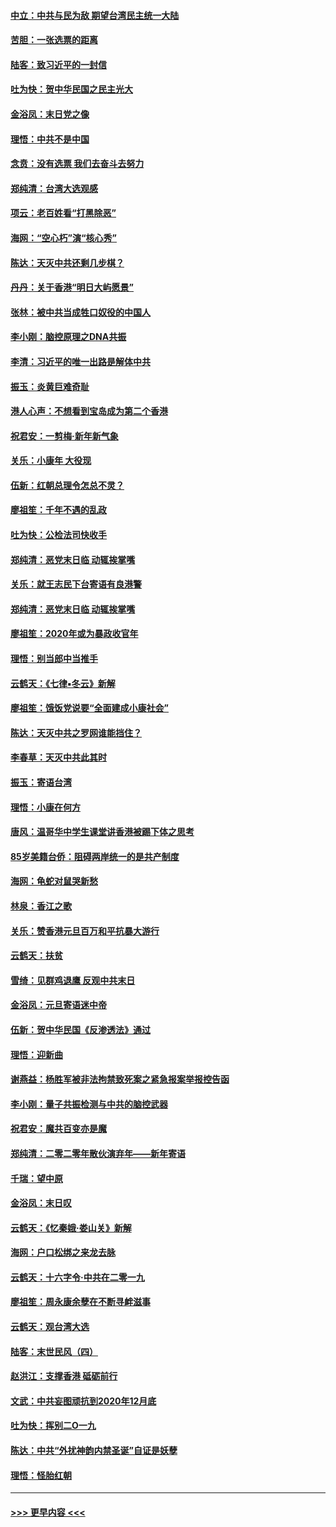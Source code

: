 #### [中立：中共与民为敌 期望台湾民主统一大陆](../pages/nsc993/n11790392.md?t=01132302) 
#### [苦胆：一张选票的距离](../pages/nsc993/n11788914.md?t=01132302) 
#### [陆客：致习近平的一封信](../pages/nsc993/n11788867.md?t=01132302) 
#### [吐为快：贺中华民国之民主光大](../pages/nsc993/n11788618.md?t=01132302) 
#### [金浴凤：末日党之像](../pages/nsc993/n11787475.md?t=01132302) 
#### [理悟：中共不是中国](../pages/nsc993/n11787463.md?t=01132302) 
#### [念贲：没有选票  我们去奋斗去努力](../pages/nsc993/n11787398.md?t=01132302) 
#### [郑纯清：台湾大选观感](../pages/nsc993/n11786210.md?t=01132302) 
#### [项云：老百姓看“打黑除恶”](../pages/nsc993/n11785398.md?t=01132302) 
#### [海网：“空心朽”演“核心秀”](../pages/nsc993/n11783874.md?t=01132302) 
#### [陈达：天灭中共还剩几步棋？](../pages/nsc993/n11783719.md?t=01132302) 
#### [丹丹：关于香港“明日大屿愿景”](../pages/nsc993/n11783273.md?t=01132302) 
#### [张林：被中共当成牲口奴役的中国人](../pages/nsc993/n11782397.md?t=01132302) 
#### [李小刚：脑控原理之DNA共振](../pages/nsc993/n11780962.md?t=01132302) 
#### [李清：习近平的唯一出路是解体中共](../pages/nsc993/n11780866.md?t=01132302) 
#### [振玉：炎黄巨难奇耻](../pages/nsc993/n11779632.md?t=01132302) 
#### [港人心声：不想看到宝岛成为第二个香港](../pages/nsc993/n11778817.md?t=01132302) 
#### [祝君安：一剪梅‧新年新气象](../pages/nsc993/n11776340.md?t=01132302) 
#### [关乐：小康年 大役现](../pages/nsc993/n11774213.md?t=01132302) 
#### [伍新：红朝总理令怎总不灵？](../pages/nsc993/n11770813.md?t=01132302) 
#### [廖祖笙：千年不遇的乱政](../pages/nsc993/n11770373.md?t=01132302) 
#### [吐为快：公检法司快收手](../pages/nsc993/n11770359.md?t=01132302) 
#### [郑纯清：恶党末日临 动辄挨掌嘴](../pages/nsc993/n11769912.md?t=01132302) 
#### [关乐：就王志民下台寄语有良港警](../pages/nsc993/n11769903.md?t=01132302) 
#### [郑纯清：恶党末日临 动辄挨掌嘴](../pages/nsc993/n11769356.md?t=01132302) 
#### [廖祖笙：2020年或为暴政收官年](../pages/nsc993/n11768216.md?t=01132302) 
#### [理悟：别当郎中当推手](../pages/nsc993/n11768243.md?t=01132302) 
#### [云鹤天：《七律▪冬云》新解](../pages/nsc993/n11768204.md?t=01132302) 
#### [廖祖笙：饿饭党说要“全面建成小康社会”](../pages/nsc993/n11767482.md?t=01132302) 
#### [陈达：天灭中共之罗网谁能挡住？](../pages/nsc993/n11767465.md?t=01132302) 
#### [李春草：天灭中共此其时](../pages/nsc993/n11767452.md?t=01132302) 
#### [振玉：寄语台湾](../pages/nsc993/n11767432.md?t=01132302) 
#### [理悟：小康在何方](../pages/nsc993/n11767394.md?t=01132302) 
#### [唐风：温哥华中学生课堂讲香港被踢下体之思考](../pages/nsc993/n11766848.md?t=01132302) 
#### [85岁美籍台侨：阻碍两岸统一的是共产制度](../pages/nsc993/n11765043.md?t=01132302) 
#### [海网：龟蛇对鼠哭新愁](../pages/nsc993/n11764895.md?t=01132302) 
#### [林泉：香江之歌](../pages/nsc993/n11764415.md?t=01132302) 
#### [关乐：赞香港元旦百万和平抗暴大游行](../pages/nsc993/n11764382.md?t=01132302) 
#### [云鹤天：扶贫](../pages/nsc993/n11764245.md?t=01132302) 
#### [雪绮：见群鸡退鹰  反观中共末日](../pages/nsc993/n11762112.md?t=01132302) 
#### [金浴凤：元旦寄语迷中帝](../pages/nsc993/n11761788.md?t=01132302) 
#### [伍新：贺中华民国《反渗透法》通过](../pages/nsc993/n11761994.md?t=01132302) 
#### [理悟：迎新曲](../pages/nsc993/n11761152.md?t=01132302) 
#### [谢燕益：杨胜军被非法拘禁致死案之紧急报案举报控告函](../pages/nsc993/n11756134.md?t=01132302) 
#### [李小刚：量子共振检测与中共的脑控武器](../pages/nsc993/n11754518.md?t=01132302) 
#### [祝君安：魔共百变亦是魔](../pages/nsc993/n11754469.md?t=01132302) 
#### [郑纯清：二零二零年散伙演弃年——新年寄语](../pages/nsc993/n11754195.md?t=01132302) 
#### [千瑞：望中原](../pages/nsc993/n11754159.md?t=01132302) 
#### [金浴凤：末日叹](../pages/nsc993/n11752359.md?t=01132302) 
#### [云鹤天：《忆秦娥‧娄山关》新解](../pages/nsc993/n11752348.md?t=01132302) 
#### [海网：户口松绑之来龙去脉](../pages/nsc993/n11752328.md?t=01132302) 
#### [云鹤天：十六字令‧中共在二零一九](../pages/nsc993/n11752305.md?t=01132302) 
#### [廖祖笙：周永康余孽在不断寻衅滋事](../pages/nsc993/n11751013.md?t=01132302) 
#### [云鹤天：观台湾大选](../pages/nsc993/n11751007.md?t=01132302) 
#### [陆客：末世民风（四）](../pages/nsc993/n11749203.md?t=01132302) 
#### [赵洪江：支撑香港 砥砺前行](../pages/nsc993/n11748482.md?t=01132302) 
#### [文武：中共妄图顽抗到2020年12月底](../pages/nsc993/n11748446.md?t=01132302) 
#### [吐为快：挥别二O一九](../pages/nsc993/n11748411.md?t=01132302) 
#### [陈达：中共“外扰神韵内禁圣诞”自证是妖孽](../pages/nsc993/n11748226.md?t=01132302) 
#### [理悟：怪胎红朝](../pages/nsc993/n11748206.md?t=01132302) 

----
#### [ >>> 更早内容 <<< ](../indexes/nsc993-earlier.md)
